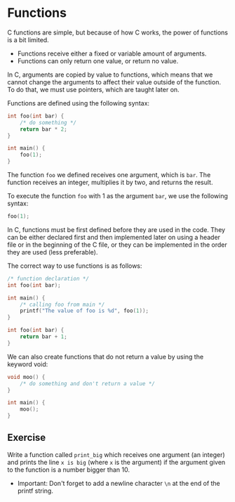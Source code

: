 # Functions

C functions are simple, but because of how C works, the power of functions is a bit limited.

- Functions receive either a fixed or variable amount of arguments.
- Functions can only return one value, or return no value.

In C, arguments are copied by value to functions, which means that we cannot change the arguments to affect their value outside of the function. To do that, we must use pointers, which are taught later on.

Functions are defined using the following syntax:

```c
int foo(int bar) {
    /* do something */
    return bar * 2;
}

int main() {
    foo(1);
}
```

The function `foo` we defined receives one argument, which is `bar`. The function receives an integer, multiplies it by two, and returns the result.

To execute the function `foo` with 1 as the argument `bar`, we use the following syntax:

```c
foo(1);
```

In C, functions must be first defined before they are used in the code. They can be either declared first and then implemented later on using a header file or in the beginning of the C file, or they can be implemented in the order they are used (less preferable).

The correct way to use functions is as follows:

```c
/* function declaration */
int foo(int bar);

int main() {
    /* calling foo from main */
    printf("The value of foo is %d", foo(1));
}

int foo(int bar) {
    return bar + 1;
}
```

We can also create functions that do not return a value by using the keyword void:

```c
void moo() {
    /* do something and don't return a value */
}

int main() {
    moo();
}
```

## Exercise

Write a function called `print_big` which receives one argument (an integer) and prints the line `x is big` (where `x` is the argument) if the argument given to the function is a number bigger than 10.

- Important: Don't forget to add a newline character `\n` at the end of the printf string.
